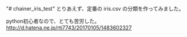 "# chainer_iris_test" 
とりあえず、定番の iris.csv の分類を作ってみました。

python初心者なので、とても苦労した。
http://d.hatena.ne.jp/rti7743/20170105/1483602327
